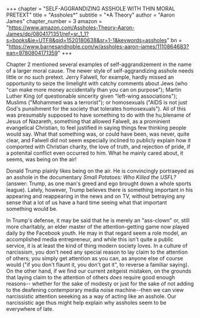 +++
chapter = "SELF-AGGRANDIZING ASSHOLE WITH THIN MORAL PRETEXT"
title = "Assholes*"
subtitle = "*A Theory"
author = "Aaron James"
chapter_number = 3
amazon = "https://www.amazon.com/Assholes-Theory-Aaron-James/dp/0804171351/ref=sr_1_1?s=books&ie=UTF8&qid=1520180638&sr=1-1&keywords=assholes"
bn = "https://www.barnesandnoble.com/w/assholes-aaron-james/1110864683?ean=9780804171359"
+++

Chapter 2 mentioned several examples of self-aggrandizement in the name of a larger moral cause. The newer style of self-aggrandizing asshole needs little or no such pretext. Jerry Falwell, for example, hardly missed an opportunity to seize the limelight with catchy comments about Jews (who "can make more money accidentally than you can on purpose"); Martin Luther King (of questionable sincerity given "left-wing associations"); Muslims ("Mohammed was a terrorist"); or homosexuals ("AIDS is not just God's punsihment for the society that tolerates homosexuals"). All of this was presumably supposed to have something to do with the hu,blename of Jesus of Nazareth, something that allowed Falwell, as a prominient evangelical Christian, to feel justified in saying things few thinking people would say. What that something was, or could have been, was never, quite clear, and Falwell did not seem especially inclined to publicly explain how it comported with Christian charity, the love of truth, and rejection of pride, if a potenital conflict even occurred to him. What he mainly cared about, it seems, was being on the air!  
  
Donald Trump plainly likes being on the air. He is convincingly portraeyed as an asshole in the documentary _Small Potatoes: Who Killed the USFL?_ (answer: Trump, as one man's greed and ego brought down a whole sports league). Lately, however, Trump believes there is something important in his appearing and reappearing in the news and on TV, without betraying any sense that a lot of us have a hard time seeing what that important something would be.  
  
In Trump's defense, it may be said that he is merely an "ass-clown" or, still more charitably, an elder master of the attention-getting game now played daily by the Facebook youth. He may in that regard seem a role model, an accomplished media entrepreneur, and while this isn't quite a public service, it is at least the kind of thing modern society loves. In a culture of narcissism, you don't need any special reason to lay claim to the attention of others; you simply get attention as you can, as anyone else of course would ("if you don't flaunt it, you don't got it", to reverse a familiar saying). On the other hand, if we find our current zeitgeist mistaken, on the grounds that laying claim to the attention of others _does_ require good enough reasons-- whether for the sake of modesty or just for the sake of not adding to the deafening contemporary media noise machine--then we can view narcissistic attention seeeking as a way of acting like an asshole. Our narcissistic age thus might help explain why assholes seem to be everywhere of late.